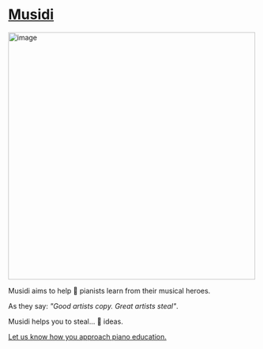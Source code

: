 # [Musidi](https://www.musidi.org)

<img width="500" alt="image" src="https://github.com/musidi-org/.github/assets/39476147/edf9ea4e-3186-4698-abc0-ad833ee2bde1">


Musidi aims to help 🎹 pianists learn from their musical heroes.

As they say: *"Good artists copy. Great artists steal"*.

Musidi helps you to steal... 🤔 ideas.

[Let us know how you approach piano education.](https://docs.google.com/forms/d/e/1FAIpQLSfsEZFfe8dqn-RvNYQ147uPs1nXgWu1tD5-lyAYzekvzgmRFg/viewform?usp=sf_link)

